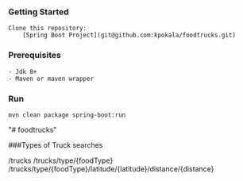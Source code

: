 

### Getting Started
    Clone this repository: 
        [Spring Boot Project](git@github.com:kpokala/foodtrucks.git)

### Prerequisites
    - Jdk 8+
    - Maven or maven wrapper

### Run
    mvn clean package spring-boot:run
"# foodtrucks" 

###Types of Truck searches

/trucks
/trucks/type/{foodType}
/trucks/type/{foodType}/latitude/{latitude}/distance/{distance}
